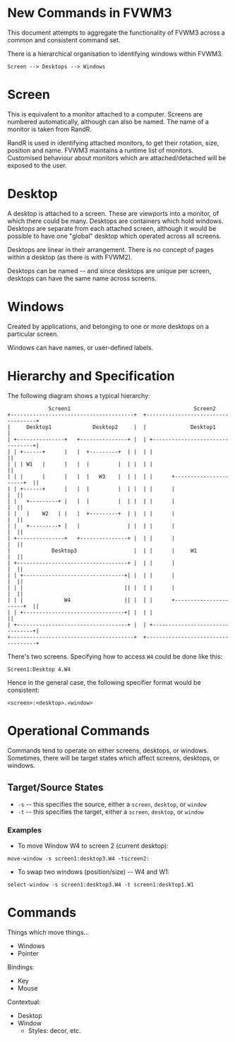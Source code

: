 # New Commands in FVWM3

This document attempts to aggregate the functionality of FVWM3 across a common
and consistent command set.

There is a hierarchical organisation to identifying windows within FVWM3.

```
Screen --> Desktops --> Windows
```

# Screen

This is equivalent to a monitor attached to a computer.  Screens are numbered
automatically, although can also be named.  The name of a monitor is taken
from RandR.

RandR is used in identifying attached monitors, to get their rotation, size,
position and name.  FVWM3 maintains a runtime list of monitors.  Customised
behaviour about monitors which are attached/detached will be exposed to the
user.

# Desktop

A desktop is attached to a screen.  These are viewports into a monitor, of
which there could be many.   Desktops are containers which hold windows.
Desktops are separate from each attached screen, although it would be possible
to have one "global" desktop which operated across all screens.

Desktops are linear in their arrangement.  There is no concept of pages within
a desktop (as there is with FVWM2).

Desktops can be named -- and since desktops are unique per screen, desktops
can have the same name across screens.

# Windows

Created by applications, and belonging to one or more desktops on a particular
screen.

Windows can have names, or user-defined labels.

# Hierarchy and Specification

The following diagram shows a typical hierarchy:

```
             Screen1                                       Screen2
+---------------------------------------+  +-----------------------------------+
|     Desktop1             Desktop2     |  |              Desktop1             |
| +---------------+   +---------------+ |  | +--------------------------------+|
| | +------+      |   |  +---------+  | |  | |                                ||
| | | W1   |      |   |  |         |  | |  | |                                ||
| | |      |      |   |  |   W3    |  | |  | |      +----------------------+  ||
| | +------+      |   |  |         |  | |  | |      |                      |  ||
| |   +---------+ |   |  |         |  | |  | |      |                      |  ||
| |   |    W2   | |   |  +---------+  | |  | |      |                      |  ||
| |   +---------+ |   |               | |  | |      |                      |  ||
| +---------------+   +---------------+ |  | |      |                      |  ||
|             Desktop3                  |  | |      |     W1               |  ||
| +-----------------------------------+ |  | |      |                      |  ||
| | +--------------------------------+| |  | |      |                      |  ||
| | |                                || |  | |      |                      |  ||
| | |             W4                 || |  | |      +----------------------+  ||
| | +--------------------------------+| |  | |                                ||
| +-----------------------------------+ |  | +--------------------------------+|
+---------------------------------------+  +-----------------------------------+
```

There's two screens.  Specifying how to access `W4` could be done like this:

```
Screen1:Desktop 4.W4
```

Hence in the general case, the following specifier format would be consistent:

```
<screen>:<desktop>.<window>
```

# Operational Commands

Commands tend to operate on either screens, desktops, or windows.  Sometimes,
there will be target states which affect screens, desktops, or windows.

## Target/Source States

* `-s` -- this specifies the source, either a `screen`, `desktop`, or `window`
* `-t` -- this specifies the target, either a `screen`, `desktop`, or `window`

### Examples

* To move Window W4 to screen 2 (current desktop):

```
move-window -s screen1:desktop3.W4 -tscreen2:
```

* To swap two windows (position/size) -- W4 and W1:

```
select-window -s screen1:desktop3.W4 -t screen1:desktop1.W1
```

# Commands

Things which move things...

* Windows
* Pointer

Bindings:

* Key
* Mouse

Contextual:

* Desktop
* Window
  * Styles:  decor, etc.
